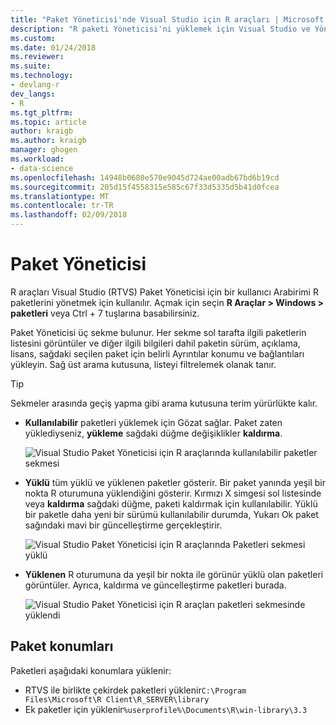 ```yaml
---
title: "Paket Yöneticisi'nde Visual Studio için R araçları | Microsoft Docs"
description: "R paketi Yöneticisi'ni yüklemek için Visual Studio ve Yöneticisi R paketleri kullanma"
ms.custom: 
ms.date: 01/24/2018
ms.reviewer: 
ms.suite: 
ms.technology:
- devlang-r
dev_langs:
- R
ms.tgt_pltfrm: 
ms.topic: article
author: kraigb
ms.author: kraigb
manager: ghogen
ms.workload:
- data-science
ms.openlocfilehash: 14948b0680e570e9045d724ae00adb67bd6b19cd
ms.sourcegitcommit: 205d15f4558315e585c67f33d5335d5b41d0fcea
ms.translationtype: MT
ms.contentlocale: tr-TR
ms.lasthandoff: 02/09/2018
---
```

# <a name="package-manager"></a>Paket Yöneticisi

R araçları Visual Studio (RTVS) Paket Yöneticisi için bir kullanıcı Arabirimi R paketlerini yönetmek için kullanılır. Açmak için seçin **R Araçlar > Windows > paketleri** veya Ctrl + 7 tuşlarına basabilirsiniz.

Paket Yöneticisi üç sekme bulunur. Her sekme sol tarafta ilgili paketlerin listesini görüntüler ve diğer ilgili bilgileri dahil paketin sürüm, açıklama, lisans, sağdaki seçilen paket için belirli Ayrıntılar konumu ve bağlantıları yükleyin. Sağ üst arama kutusuna, listeyi filtrelemek olanak tanır.

> [!Tip]
> Sekmeler arasında geçiş yapma gibi arama kutusuna terim yürürlükte kalır.

- **Kullanılabilir** paketleri yüklemek için Gözat sağlar. Paket zaten yüklediyseniz, **yükleme** sağdaki düğme değişiklikler **kaldırma**.

    ![Visual Studio Paket Yöneticisi için R araçlarında kullanılabilir paketler sekmesi](media/package-manager-available.png)

- **Yüklü** tüm yüklü ve yüklenen paketler gösterir. Bir paket yanında yeşil bir nokta R oturumuna yüklendiğini gösterir. Kırmızı X simgesi sol listesinde veya **kaldırma** sağdaki düğme, paketi kaldırmak için kullanılabilir. Yüklü bir paketle daha yeni bir sürümü kullanılabilir durumda, Yukarı Ok paket sağındaki mavi bir güncelleştirme gerçekleştirir.

    ![Visual Studio Paket Yöneticisi için R araçlarında Paketleri sekmesi yüklü](media/package-manager-installed.png)

- **Yüklenen** R oturumuna da yeşil bir nokta ile görünür yüklü olan paketleri görüntüler. Ayrıca, kaldırma ve güncelleştirme paketleri burada.

    ![Visual Studio Paket Yöneticisi için R araçları paketleri sekmesinde yüklendi](media/package-manager-loaded.png)

## <a name="package-locations"></a>Paket konumları

Paketleri aşağıdaki konumlara yüklenir:

- RTVS ile birlikte çekirdek paketleri yüklenir`C:\Program Files\Microsoft\R Client\R_SERVER\library`
- Ek paketler için yüklenir`%userprofile%\Documents\R\win-library\3.3`
